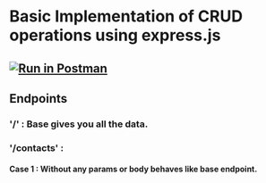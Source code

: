 # Basic Implementation of CRUD operations using express.js

## [![Run in Postman](https://run.pstmn.io/button.svg)](https://app.getpostman.com/run-collection/6cfa069e1b6bf893c40c)

## Endpoints 

### '/' : Base gives you all the data.

### '/contacts' :

#### Case 1 : Without any params or body behaves like base endpoint.


